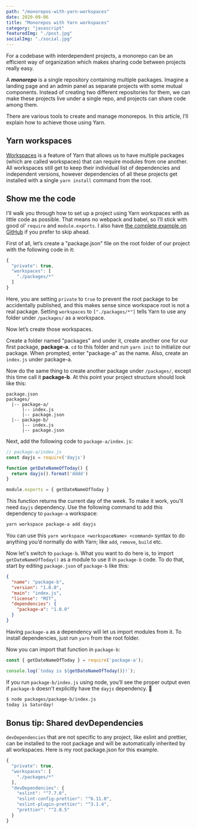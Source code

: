 ```yaml
---
path: "/monorepos-with-yarn-workspaces"
date: 2020-09-06
title: "Monorepos with Yarn workspaces"
category: "javascript"
featuredImg: "./post.jpg"
socialImg: "./social.jpg"
---
```


For a codebase with interdependent projects, a monorepo can be an efficient way of organization which makes sharing code between projects really easy.

A ***monorepo***  is a single repository containing multiple packages. Imagine a landing page and an admin panel as separate projects with some mutual components. Instead of creating two different repositories for them, we can make these projects live under a single repo, and projects can share code among them.

There are various tools to create and manage monorepos. In this article, I’ll explain how to achieve those using Yarn.

## Yarn workspaces  

[Workspaces](https://classic.yarnpkg.com/en/docs/workspaces/) is a feature of Yarn that allows us to have multiple packages (which are called workspaces) that can require modules from one another. All workspaces still get to keep their individual list of dependencies and independent versions, however dependencies of all these projects get installed with a single `yarn install` command from the root.

## Show me the code  

I’ll walk you through how to set up a project using Yarn workspaces with as little code as possible. That means no webpack and babel, so I’ll stick with good ol’ `require` and `module.exports`. I also have [the complete example on GitHub](https://github.com/wunnle/yarn-workspaces-example) if you prefer to skip ahead.

First of all, let’s create a "package.json" file on the root folder of our project with the following code in it:

```js
{
  "private": true,
  "workspaces": [
    "./packages/*"
  ]
}
```
  
Here, you are setting `private` to `true` to prevent the root package to be accidentally published, and this makes sense since workspace root is not a real package. Setting `workspaces` to `["./packages/*"]` tells Yarn to use any folder under `/packages/` as a workspace.

Now let’s create those workspaces.

Create a folder named "packages" and under it, create another one for our first package, **package-a**. `cd` to this folder and run `yarn init` to initialize our package. When prompted, enter "package-a" as the name. Also, create an `index.js` under package-a.

Now do the same thing to create another package under `/packages/`, except this time call it **package-b**. At this point your project structure should look like this:

```
package.json    
packages/
  |-- package-a/  
      |-- index.js  
      |-- package.json  
  |-- package-b/  
      |-- index.js  
      |-- package.json  
```

Next, add the following code to `package-a/index.js`:

```js
// package-a/index.js
const dayjs = require('dayjs')

function getDateNameOfToday() {
  return dayjs().format('dddd')
}

module.exports = { getDateNameOfToday }
```

This function returns the current day of the week. To make it work, you'll need `dayjs` dependency. Use the following command to add this dependency to `package-a` workspace:

```bash
yarn workspace package-a add dayjs
```

You can use this `yarn workspace <workspaceName> <command>` syntax to do anything you’d normally do with Yarn; like `add`, `remove`, `build` etc.

Now let's switch to `package-b`. What you want to do here is, to import `getDateNameOfToday()` as a module to use it in `package-b` code. To do that, start by editing `package.json` of `package-b` like this:

```json
{
  "name": "package-b",
  "version": "1.0.0",
  "main": "index.js",
  "license": "MIT",
  "dependencies": {
    "package-a": "1.0.0"
  }
}
```

Having `package-a` as a dependency will let us import modules from it. To install dependencies, just run `yarn` from the root folder. 

Now you can import that function in `package-b`:

```js
const { getDateNameOfToday } = require('package-a');

console.log(`today is ${getDateNameOfToday()}!`);
```

If you run `package-b/index.js` using node, you’ll see the proper output even if `package-b` doesn't explicitly have the `dayjs` dependency. 🎈

```bash
$ node packages/package-b/index.js
today is Saturday!
```


## Bonus tip: Shared devDependencies

`devDependencies` that are not specific to any project, like eslint and prettier, can be installed to the root package and will be automatically inherited by all workspaces. Here is my root package.json for this example.

```js
{
  "private": true,
  "workspaces": [
    "./packages/*"
  ],
  "devDependencies": {
    "eslint": "^7.7.0",
    "eslint-config-prettier": "^6.11.0",
    "eslint-plugin-prettier": "^3.1.4",
    "prettier": "^2.0.5"
  }
}
```

